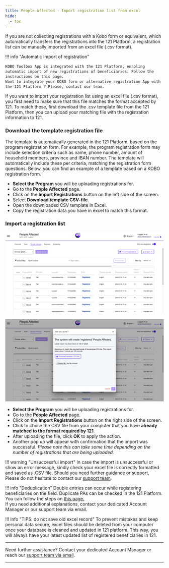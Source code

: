 ```yaml
---
title: People Affected - Import registration list from excel
hide:
  - toc
---
```


If you are not collecting registrations with a Kobo form or equivalent, which automatically transfers the registrations into the 121 Platform, a registration list can be manually imported from an excel file (.csv format).

!!! info "Automatic Import of registration"

    KOBO Toolbox App is integrated with the 121 Platform, enabling automatic import of new registrations of beneficiaries. Follow the instructions on this page.
    Want to integrate your KOBO form or alternative registration App with the 121 Platform ? Please, contact our team.

If you want to import your registration list using an excel file (.csv format), you first need to make sure that this file matches the format accepted by 121. To match these, first download the .csv template file from the 121 Platform, then you can upload your matching file with the registration information to 121.

### Download the template registration file

The template is automatically generated in the 121 Platform, based on the program registration form.
For example, the program registration form may include selection criteria such as name, phone number, amount of household members, province and IBAN number. The template will automatically include these per criteria, matching the registration form questions. Below, you can find an example of a template based on a KOBO registration form.

- **Select the Program** you will be uploading registrations for.
- Go to the **People Affected** page.
- Click on the **Import Registrations** button on the left side of the screen.
- Select **Download template CSV-file**.
- Open the downloaded CSV template in Excel.
- Copy the registration data you have in excel to match this format.

### Import a registration list

![Import Registration button](https://raw.githubusercontent.com/global-121/121-platform/main/e2e/tests/__screenshots__/UserManualScreenshots/userManualScreenshots.spec.ts/RegistrationPageOverview.png)

![Import Registration pop-up](https://raw.githubusercontent.com/global-121/121-platform/main/e2e/tests/__screenshots__/UserManualScreenshots/userManualScreenshots.spec.ts/RegistrationImportFile.png)

- **Select the Program** you will be uploading registrations for.
- Go to the **People Affected** page.
- Click on the **Import Registrations** button on the right side of the screen.
- Click to chose the CSV file from your computer that you have **already matched to the format required by 121**.
- After uploading the file, click **OK** to apply the action.
- Another pop up will appear with confirmation that the import was successful. *Please note this can take some time depending on the number of registrations that are being uploaded.*

!!! warning "Unsuccessful import"
    In case the import is unsuccessful or show an error message, kindly check your excel file is correctly formatted and saved as .CSV file.
    Should you need further guidance or support, Please do not hesitate to contact our [support team](mailto:support@121.global).

!!! info "Deduplication"
    Double entries can occur while registering beneficiaries on the field. Duplicate PAs can be checked in the 121 Platform. You can follow the steps on [this page.](./registration-deduplication.md)  
    If you need additional explanations, contact your dedicated Account Manager or our support team via email.

!!! Info "TIPS: do not save old excel record"
    To prevent mistakes and keep personal data secure, excel files should be deleted from your computer once your database is cleaned and updated in 121 platform. This way, you will always have your latest updated list of registered beneficiaries in 121.

___
Need further assistance? Contact your dedicated Account Manager or reach our [support team via email](mailto:support@121.global).
___
